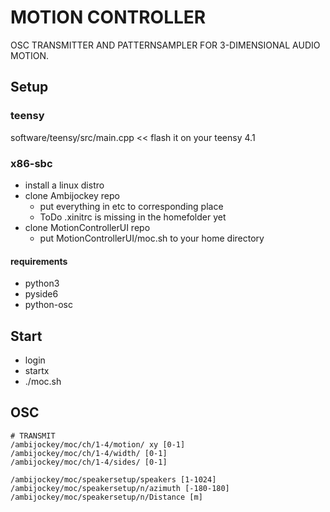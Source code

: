 # MOTION CONTROLLER
OSC TRANSMITTER AND PATTERNSAMPLER FOR 3-DIMENSIONAL AUDIO MOTION.

## Setup

### teensy
software/teensy/src/main.cpp << flash it on your teensy 4.1

### x86-sbc
- install a linux distro
- clone Ambijockey repo
	- put everything in etc to corresponding place
	- ToDo .xinitrc is missing in the homefolder yet
- clone MotionControllerUI repo
	- put MotionControllerUI/moc.sh to your home directory

#### requirements
- python3
- pyside6
- python-osc

## Start
- login
- startx
- ./moc.sh

## OSC
``` 
# TRANSMIT
/ambijockey/moc/ch/1-4/motion/ xy [0-1]
/ambijockey/moc/ch/1-4/width/ [0-1]
/ambijockey/moc/ch/1-4/sides/ [0-1]

/ambijockey/moc/speakersetup/speakers [1-1024]
/ambijockey/moc/speakersetup/n/azimuth [-180-180]
/ambijockey/moc/speakersetup/n/Distance [m]
```
